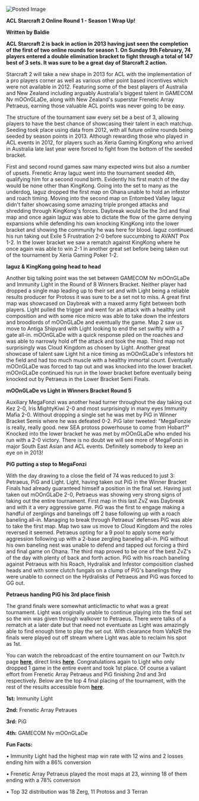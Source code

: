 ![Posted Image](https://trello-attachments.s3.amazonaws.com/50b2eadcd4069e595f01e1be/50eaa891176b85823c00561f/93a6ac27ed347f7ec29cb58b4b4aac3f/Starcraft_2_Online_Round_1_-_610_x_200.png)





**ACL Starcraft 2 Online Round 1 - Season 1 Wrap Up!**


**Written by Baldie**





**ACL Starcraft 2 is back in action in 2013 having just seen the completion of the first of two online rounds for season 1. On Sunday 9th February, 74 players entered a double elimination bracket to fight through a total of 147 best of 3 sets. It was sure to be a great day of Starcraft 2 action.**




Starcraft 2 will take a new shape in 2013 for ACL with the implementation of a pro players corner as well as various other point based incentives which were not available in 2012. Featuring some of the best players of Australia and New Zealand including arguably Australia's biggest talent in GAMECOM Nv mOOnGLaDe, along with New Zealand's superstar Frenetic Array Petraeus, earning those valuable ACL points was never going to be easy.





The structure of the tournament saw every set be a best of 3, allowing players to have the best chance of showcasing their talent in each matchup. Seeding took place using data from 2012, with all future online rounds being seeded by season points in 2013. Although rewarding those who played in ACL events in 2012, for players such as Xeria Gaming KingKong who arrived in Australia late last year were forced to fight from the bottom of the seeded bracket.





First and second round games saw many expected wins but also a number of upsets. Frenetic Array Iaguz went into the tournament seeded 4th, qualifying him for a second round birth. Evidently his first match of the day would be none other than KingKong. Going into the set to many as the underdog, Iaguz dropped the first map on Ohana unable to hold an infestor and roach timing. Moving into the second map on Entombed Valley Iaguz didn't falter showcasing some amazing triple pronged attacks and shredding through KingKong's forces. Daybreak would be the 3rd and final map and once again Iaguz was able to dictate the flow of the game denying expansions while defending his own knocking KingKong into the lower bracket and showing the community he was here for blood. Iaguz continued his run taking out Exile 5 Frustration 2-0 before succumbing to AVANT Pox 1-2. In the lower bracket we saw a rematch against KingKong where he once again was able to win 2-1 in another great set before being taken out of the tournament by Xeria Gaming Poker 1-2.









**Iaguz & KingKong going head to head**




Another big talking point was the set between GAMECOM Nv mOOnGLaDe and Immunity Light in the Round of 8 Winners Bracket. Neither player had dropped a single map leading up to their set and with Light being a reliable results producer for Protoss it was sure to be a set not to miss. A great first map was showcased on Daybreak with a maxed army fight between both players. Light pulled the trigger and went for an attack with a healthy unit composition and with some nice micro was able to take down the infestors and broodlords of mOOnGLaDe and eventually the game. Map 2 saw us move to Antiga Shipyard with Light looking to end the set swiftly with a 7 gate all-in. mOOnGLaDe with a quick response piled on the roaches and was able to narrowly hold off the attack and took the map. Third map not surprisingly was Cloud Kingdom as chosen by Light. Another great showcase of talent saw Light hit a nice timing as mOOnGLaDe's infestors hit the field and had too much muscle with a healthy immortal count. Eventually mOOnGLaDe was forced to tap out and was knocked into the lower bracket. mOOnGLaDe continued his run in the lower bracket before eventually being knocked out by Petraeus in the Lower Bracket Semi Finals.









**mOOnGLaDe vs Light in Winners Bracket Round 5**




Auxiliary MegaFonzi was another head turner throughout the day taking out Kez 2-0, Iris MightyKiwi 2-0 and most surprisingly in many eyes Immunity Mafia 2-0. Without dropping a single set he was met by PiG in Winner Bracket Semis where he was defeated 0-2. PiG later tweeted:  "MegaFonzie is really, really good. new SEA protoss powerhouse to come from Hobart?" Knocked into the lower bracket he was met by mOOnGLaDe who ended his run with a 2-0 victory. There is no doubt we will see more of MegaFonzi in major South East Asian and ACL events. Definitely somebody to keep an eye on in 2013!









**PiG putting a stop to MegaFonzi**




With the day drawing to a close the field of 74 was reduced to just 3: Petraeus, PiG and Light. Light, having taken out PiG in the Winner Bracket Finals had already guaranteed himself a position in the final set. Having just taken out mOOnGLaDe 2-0, Petraeus was showing very strong signs of taking out the entire tournament. First map in this last ZvZ was Daybreak and with it a very aggressive game. PiG was the first to engage making a handful of zerglings and banelings off 2 base following up with a roach baneling all-in. Managing to break through Petraeus' defenses PiG was able to take the first map. Map two saw us move to Cloud Kingdom and the roles reversed it seemed. Petraeus opting for a 9 pool to apply some early aggression following up with a 2-base zergling baneling all-in. PiG without his own baneling nest was unable to defend and tapped out forcing a third and final game on Ohana. The third map proved to be one of the best ZvZ's of the day with plenty of back and forth action. PiG with his roach baneling against Petraeus with his Roach, Hydralisk and Infestor  composition clashed heads and with some clutch fungals on a clump of PiG's banelings they were unable to connect on the Hydralisks of Petraeus and PiG was forced to GG out.









**Petraeus handing PiG his 3rd place finish**




The grand finals were somewhat anticlimactic to what was a great tournament. Light was originally unable to continue playing into the final set so the win was given through walkover to Petraeus. There were talks of a rematch at a later date but that need not eventuate as Light was amazingly able to find enough time to play the set out. With clearance from VaNzR the finals were played out off stream where Light was able to reclaim his spot as 1st.


 


You can watch the rebroadcast of the entire tournament on our Twitch.tv page 
**[here](http://www.twitch.tv/ACLProsc2)**, direct links 
**[here](http://www.twitch.tv/aclprosc2/b/365783722)**. Congratulations again to Light who only dropped 1 game in the entire event and took 1st place. Of course a valiant effort from Frenetic Array Petraeus and PiG finishing 2nd and 3rd respectively. Below are the top 4 final placing of the tournament, with the rest of the results accessible from 
**[here](http://challonge.com/ACL13S1O1)**. 






**1st:**
 Immunity Light



**2nd:**
 Frenetic Array Petraues



**3rd:**
 PiG



**4th:**
 GAMECOM Nv mOOnGLaDe






**Fun Facts:**


• Immunity Light had the highest map win rate with 12 wins and 2 losses ending him with a 86% conversion


• Frenetic Array Petraeus played the most maps at 23, winning 18 of them ending with a 78% conversion


• Top 32 distribution was 18 Zerg, 11 Protoss and 3 Terran